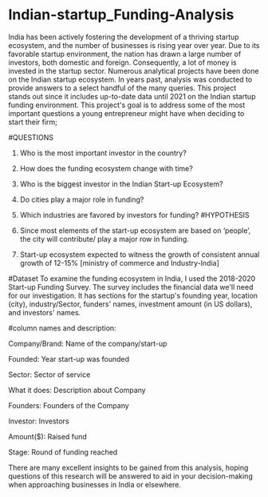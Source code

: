 # Indian-startup_Funding-Analysis
India has been actively fostering the development of a thriving startup ecosystem, and the number of businesses is rising year over year. Due to its favorable startup environment, the nation has drawn a large number of investors, both domestic and foreign. Consequently, a lot of money is invested in the startup sector. Numerous analytical projects have been done on the Indian startup ecosystem. In years past, analysis was conducted to provide answers to a select handful of the many queries. This project stands out since it includes up-to-date data until 2021 on the Indian startup funding environment.
This project's goal is to address some of the most important questions a young entrepreneur might have when deciding to start their firm;

#QUESTIONS
1.	Who is the most important investor in the country? 
2.	How does the funding ecosystem change with time?
3.	Who is the biggest investor in the Indian Start-up Ecosystem? 
4.	Do cities play a major role in funding? 
5.	Which industries are favored by investors for funding?
#HYPOTHESIS
1.	Since most elements of the start-up ecosystem are based on ‘people’, the city will contribute/ play a major row in funding.

2.	Start-up ecosystem expected to witness the growth of consistent annual growth of 12-15% [ministry of commerce and Industry-India]

#Dataset
To examine the funding ecosystem in India, I used the 2018-2020 Start-up Funding Survey. The survey includes the financial data we'll need for our investigation. It has sections for the startup's founding year, location (city), industry/Sector, funders' names, investment amount (in US dollars), and investors' names.


#column names and description:

Company/Brand: Name of the company/start-up

Founded: Year start-up was founded

Sector: Sector of service

What it does: Description about Company

Founders: Founders of the Company

Investor: Investors

Amount($): Raised fund

Stage: Round of funding reached


There are many excellent insights to be gained from this analysis,  hoping questions of this research will be answered to aid in your decision-making when approaching businesses in India or elsewhere.
